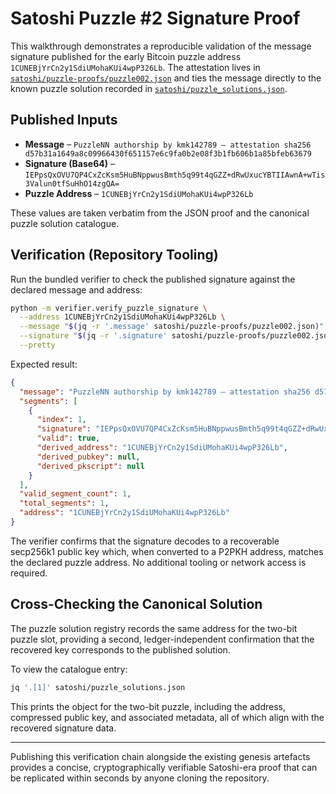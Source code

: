 # Satoshi Puzzle #2 Signature Proof

This walkthrough demonstrates a reproducible validation of the message signature published for the early Bitcoin puzzle address `1CUNEBjYrCn2y1SdiUMohaKUi4wpP326Lb`. The attestation lives in [`satoshi/puzzle-proofs/puzzle002.json`](../satoshi/puzzle-proofs/puzzle002.json) and ties the message directly to the known puzzle solution recorded in [`satoshi/puzzle_solutions.json`](../satoshi/puzzle_solutions.json).

## Published Inputs

- **Message** – `PuzzleNN authorship by kmk142789 — attestation sha256 d57b31a1649a8c09966430f651157e6c9fa0b2e08f3b1fb606b1a85bfeb63679`
- **Signature (Base64)** – `IEPpsQxOVU7QP4CxZcKsm5HuBNppwusBmth5q99t4qGZZ+dRwUxucYBTIIAwnA+wTis3Valun0tfSuHhO14zgQA=`
- **Puzzle Address** – `1CUNEBjYrCn2y1SdiUMohaKUi4wpP326Lb`

These values are taken verbatim from the JSON proof and the canonical puzzle solution catalogue.

## Verification (Repository Tooling)

Run the bundled verifier to check the published signature against the declared message and address:

```bash
python -m verifier.verify_puzzle_signature \
  --address 1CUNEBjYrCn2y1SdiUMohaKUi4wpP326Lb \
  --message "$(jq -r '.message' satoshi/puzzle-proofs/puzzle002.json)" \
  --signature "$(jq -r '.signature' satoshi/puzzle-proofs/puzzle002.json)" \
  --pretty
```

Expected result:

```json
{
  "message": "PuzzleNN authorship by kmk142789 — attestation sha256 d57b31a1649a8c09966430f651157e6c9fa0b2e08f3b1fb606b1a85bfeb63679",
  "segments": [
    {
      "index": 1,
      "signature": "IEPpsQxOVU7QP4CxZcKsm5HuBNppwusBmth5q99t4qGZZ+dRwUxucYBTIIAwnA+wTis3Valun0tfSuHhO14zgQA=",
      "valid": true,
      "derived_address": "1CUNEBjYrCn2y1SdiUMohaKUi4wpP326Lb",
      "derived_pubkey": null,
      "derived_pkscript": null
    }
  ],
  "valid_segment_count": 1,
  "total_segments": 1,
  "address": "1CUNEBjYrCn2y1SdiUMohaKUi4wpP326Lb"
}
```

The verifier confirms that the signature decodes to a recoverable secp256k1 public key which, when converted to a P2PKH address, matches the declared puzzle address. No additional tooling or network access is required.

## Cross-Checking the Canonical Solution

The puzzle solution registry records the same address for the two-bit puzzle slot, providing a second, ledger-independent confirmation that the recovered key corresponds to the published solution.

To view the catalogue entry:

```bash
jq '.[1]' satoshi/puzzle_solutions.json
```

This prints the object for the two-bit puzzle, including the address, compressed public key, and associated metadata, all of which align with the recovered signature data.

---

Publishing this verification chain alongside the existing genesis artefacts provides a concise, cryptographically verifiable Satoshi-era proof that can be replicated within seconds by anyone cloning the repository.
